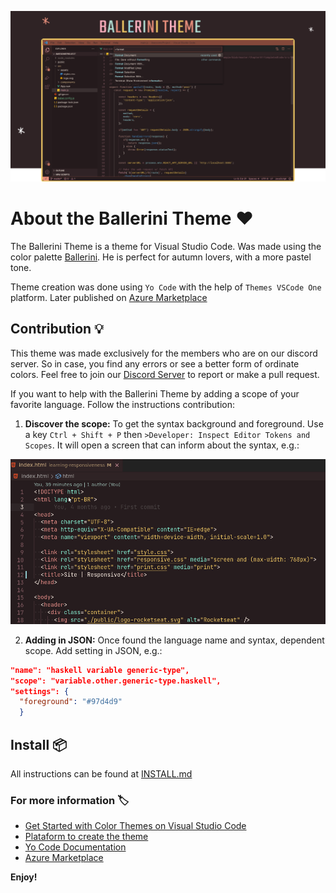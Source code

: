 ![ballerini theme](https://raw.githubusercontent.com/Ballerini-Server/Ballerini-theme/main/assets/BALLERINITHEMEv2.png)
# About the Ballerini Theme ❤️

The Ballerini Theme is a theme for Visual Studio Code. Was made using the color palette [Ballerini](https://github.com/Ballerini-Server/BrandGuide). He is perfect for autumn lovers, with a more pastel tone.

Theme creation was done using `Yo Code` with the help of `Themes VSCode One` platform. Later published on [Azure Marketplace](https://marketplace.visualstudio.com/items?itemName=BalleriniServer.ballerini-theme)
## Contribution 💡

This theme was made exclusively for the members who are on our discord server. So in case, you find any errors or see a better form of ordinate colors. Feel free to join our [Discord Server](https://discord.gg/pDbY76q8Qf) to report or make a pull request.

If you want to help with the Ballerini Theme by adding a scope of your favorite language. Follow the instructions contribution:

1. **Discover the scope:**
To get the syntax background and foreground. Use a key `Ctrl + Shift + P` then `>Developer: Inspect Editor Tokens and Scopes`. It will open a screen that can inform about the syntax, e.g.:

![](https://raw.githubusercontent.com/Ballerini-Server/Ballerini-theme/main/assets/DiscoverScope.gif)

2. **Adding in JSON:**
Once found the language name and syntax, dependent scope. Add setting in JSON, e.g.:
```json
"name": "haskell variable generic-type",
"scope": "variable.other.generic-type.haskell",
"settings": {
  "foreground": "#97d4d9"
  }
```

## Install 📦

All instructions can be found at [INSTALL.md](./INSTALL.md)
### For more information 🏷️

* [Get Started with Color Themes on Visual Studio Code](https://code.visualstudio.com/docs/getstarted/themes)
* [Plataform to create the theme](https://themes.vscode.one)
* [Yo Code Documentation](https://vscode.readthedocs.io/en/latest/extensions/yocode/)
* [Azure Marketplace](https://azuremarketplace.microsoft.com/pt-br/marketplace/) 

**Enjoy!**